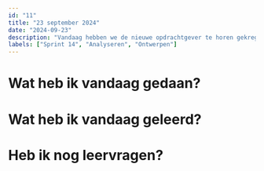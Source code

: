 ```yaml
---
id: "11"
title: "23 september 2024"
date: "2024-09-23"
description: "Vandaag hebben we de nieuwe opdrachtgever te horen gekregen en een korte briefing gehad."
labels: ["Sprint 14", "Analyseren", "Ontwerpen"]
---
```


# Wat heb ik vandaag gedaan?



# Wat heb ik vandaag geleerd?



# Heb ik nog leervragen?








